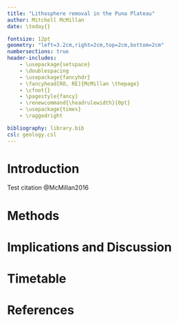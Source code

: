 ```yaml
---
title: "Lithosphere removal in the Puna Plateau"
author: Mitchell McMillan
date: \today{}

fontsize: 12pt
geometry: "left=3.2cm,right=2cm,top=2cm,bottom=2cm"
numbersections: true
header-includes:
    - \usepackage{setspace}
    - \doublespacing
    - \usepackage{fancyhdr}
    - \fancyhead[RO, RE]{McMillan \thepage}
    - \cfoot{}
    - \pagestyle{fancy}
    - \renewcommand{\headrulewidth}{0pt}
    - \usepackage{times}
    - \raggedright

bibliography: library.bib
csl: geology.csl
---
```


# Introduction
Test citation @McMillan2016
# Methods
# Implications and Discussion
# Timetable
# References